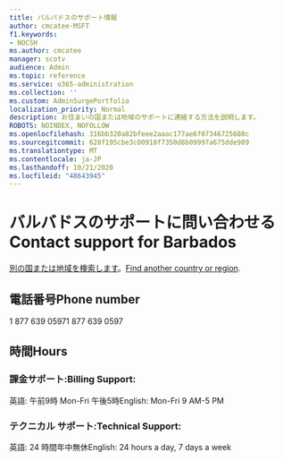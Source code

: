 ```yaml
---
title: バルバドスのサポート情報
author: cmcatee-MSFT
f1.keywords:
- NOCSH
ms.author: cmcatee
manager: scotv
audience: Admin
ms.topic: reference
ms.service: o365-administration
ms.collection: ''
ms.custom: AdminSurgePortfolio
localization_priority: Normal
description: お住まいの国または地域のサポートに連絡する方法を説明します。
ROBOTS: NOINDEX, NOFOLLOW
ms.openlocfilehash: 316bb320a82bfeee2aaac177ae6f07346725608c
ms.sourcegitcommit: 628f195cbe3c00910f7350d8b09997a675dde989
ms.translationtype: MT
ms.contentlocale: ja-JP
ms.lasthandoff: 10/21/2020
ms.locfileid: "48643945"
---
```

# <a name="contact-support-for-barbados"></a><span data-ttu-id="fb171-103">バルバドスのサポートに問い合わせる</span><span class="sxs-lookup"><span data-stu-id="fb171-103">Contact support for Barbados</span></span>

<span data-ttu-id="fb171-104">[別の国または地域を検索します](../contact-support-for-business-products.md)。</span><span class="sxs-lookup"><span data-stu-id="fb171-104">[Find another country or region](../contact-support-for-business-products.md).</span></span>

## <a name="phone-number"></a><span data-ttu-id="fb171-105">電話番号</span><span class="sxs-lookup"><span data-stu-id="fb171-105">Phone number</span></span>
<span data-ttu-id="fb171-106">1 877 639 0597</span><span class="sxs-lookup"><span data-stu-id="fb171-106">1 877 639 0597</span></span>

## <a name="hours"></a><span data-ttu-id="fb171-107">時間</span><span class="sxs-lookup"><span data-stu-id="fb171-107">Hours</span></span>
### <a name="billing-support"></a><span data-ttu-id="fb171-108">課金サポート:</span><span class="sxs-lookup"><span data-stu-id="fb171-108">Billing Support:</span></span>

<span data-ttu-id="fb171-109">英語: 午前9時 Mon-Fri 午後5時</span><span class="sxs-lookup"><span data-stu-id="fb171-109">English: Mon-Fri 9 AM-5 PM</span></span>

### <a name="technical-support"></a><span data-ttu-id="fb171-110">テクニカル サポート:</span><span class="sxs-lookup"><span data-stu-id="fb171-110">Technical Support:</span></span>

<span data-ttu-id="fb171-111">英語: 24 時間年中無休</span><span class="sxs-lookup"><span data-stu-id="fb171-111">English: 24 hours a day, 7 days a week</span></span>
